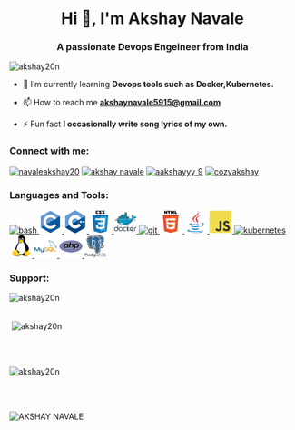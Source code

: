 <h1 align="center">Hi 👋, I'm Akshay Navale</h1>
<h3 align="center">A passionate Devops Engeineer from India</h3>

<p align="left"> <img src="https://komarev.com/ghpvc/?username=akshay20n&label=Profile%20views&color=0e75b6&style=flat" alt="akshay20n" /> </p>

- 🌱 I’m currently learning **Devops tools such as Docker,Kubernetes.**

- 📫 How to reach me **akshaynavale5915@gmail.com**

- ⚡ Fun fact **I occasionally write song lyrics of my own.**

<h3 align="left">Connect with me:</h3>
<p align="left">
<a href="https://twitter.com/navaleakshay20" target="blank"><img align="center" src="https://raw.githubusercontent.com/rahuldkjain/github-profile-readme-generator/master/src/images/icons/Social/twitter.svg" alt="navaleakshay20" height="30" width="40" /></a>
<a href="https://linkedin.com/in/akshay navale" target="blank"><img align="center" src="https://raw.githubusercontent.com/rahuldkjain/github-profile-readme-generator/master/src/images/icons/Social/linked-in-alt.svg" alt="akshay navale" height="30" width="40" /></a>
<a href="https://instagram.com/aakshayyy_9" target="blank"><img align="center" src="https://raw.githubusercontent.com/rahuldkjain/github-profile-readme-generator/master/src/images/icons/Social/instagram.svg" alt="aakshayyy_9" height="30" width="40" /></a>
<a href="https://www.youtube.com/c/cozyakshay" target="blank"><img align="center" src="https://raw.githubusercontent.com/rahuldkjain/github-profile-readme-generator/master/src/images/icons/Social/youtube.svg" alt="cozyakshay" height="30" width="40" /></a>
</p>

<h3 align="left">Languages and Tools:</h3>
<p align="left"> <a href="https://www.gnu.org/software/bash/" target="_blank" rel="noreferrer"> <img src="https://www.vectorlogo.zone/logos/gnu_bash/gnu_bash-icon.svg" alt="bash" width="40" height="40"/> </a> <a href="https://www.cprogramming.com/" target="_blank" rel="noreferrer"> <img src="https://raw.githubusercontent.com/devicons/devicon/master/icons/c/c-original.svg" alt="c" width="40" height="40"/> </a> <a href="https://www.w3schools.com/cpp/" target="_blank" rel="noreferrer"> <img src="https://raw.githubusercontent.com/devicons/devicon/master/icons/cplusplus/cplusplus-original.svg" alt="cplusplus" width="40" height="40"/> </a> <a href="https://www.w3schools.com/css/" target="_blank" rel="noreferrer"> <img src="https://raw.githubusercontent.com/devicons/devicon/master/icons/css3/css3-original-wordmark.svg" alt="css3" width="40" height="40"/> </a> <a href="https://www.docker.com/" target="_blank" rel="noreferrer"> <img src="https://raw.githubusercontent.com/devicons/devicon/master/icons/docker/docker-original-wordmark.svg" alt="docker" width="40" height="40"/> </a> <a href="https://git-scm.com/" target="_blank" rel="noreferrer"> <img src="https://www.vectorlogo.zone/logos/git-scm/git-scm-icon.svg" alt="git" width="40" height="40"/> </a> <a href="https://www.w3.org/html/" target="_blank" rel="noreferrer"> <img src="https://raw.githubusercontent.com/devicons/devicon/master/icons/html5/html5-original-wordmark.svg" alt="html5" width="40" height="40"/> </a> <a href="https://www.java.com" target="_blank" rel="noreferrer"> <img src="https://raw.githubusercontent.com/devicons/devicon/master/icons/java/java-original.svg" alt="java" width="40" height="40"/> </a> <a href="https://developer.mozilla.org/en-US/docs/Web/JavaScript" target="_blank" rel="noreferrer"> <img src="https://raw.githubusercontent.com/devicons/devicon/master/icons/javascript/javascript-original.svg" alt="javascript" width="40" height="40"/> </a> <a href="https://kubernetes.io" target="_blank" rel="noreferrer"> <img src="https://www.vectorlogo.zone/logos/kubernetes/kubernetes-icon.svg" alt="kubernetes" width="40" height="40"/> </a> <a href="https://www.linux.org/" target="_blank" rel="noreferrer"> <img src="https://raw.githubusercontent.com/devicons/devicon/master/icons/linux/linux-original.svg" alt="linux" width="40" height="40"/> </a> <a href="https://www.mysql.com/" target="_blank" rel="noreferrer"> <img src="https://raw.githubusercontent.com/devicons/devicon/master/icons/mysql/mysql-original-wordmark.svg" alt="mysql" width="40" height="40"/> </a> <a href="https://www.php.net" target="_blank" rel="noreferrer"> <img src="https://raw.githubusercontent.com/devicons/devicon/master/icons/php/php-original.svg" alt="php" width="40" height="40"/> </a> <a href="https://www.postgresql.org" target="_blank" rel="noreferrer"> <img src="https://raw.githubusercontent.com/devicons/devicon/master/icons/postgresql/postgresql-original-wordmark.svg" alt="postgresql" width="40" height="40"/> </a> </p>

<h3 align="left">Support:</h3>

<p><img align="left" src="https://github-readme-stats.vercel.app/api/top-langs?username=akshay20n&show_icons=true&locale=en&layout=compact" alt="akshay20n" /></p><br><br>

<p>&nbsp;<img align="center" src="https://github-readme-stats.vercel.app/api?username=akshay20n&show_icons=true&locale=en" alt="akshay20n" /></p><br><br>

<p><img align="center" src="https://github-readme-streak-stats.herokuapp.com/?user=akshay20n&" alt="akshay20n" /></p><br><br>

<p><a href="https://www.buymeacoffee.com/AKSHAY NAVALE"> <img align="left" src="https://cdn.buymeacoffee.com/buttons/v2/default-yellow.png" height="50" width="210" alt="AKSHAY NAVALE" /></a></p><br><br>

